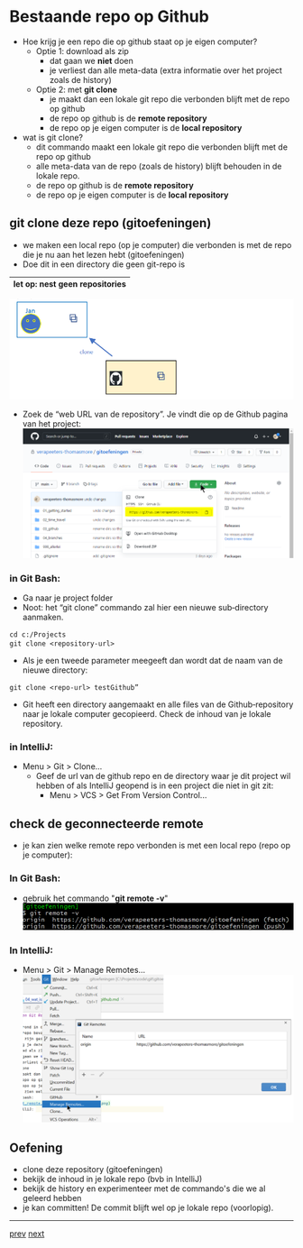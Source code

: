 # Bestaande repo op Github 

* Hoe krijg je een repo die op github staat op je eigen computer? 
    * Optie 1: download als zip
        * dat gaan we **niet** doen
        * je verliest dan alle meta-data (extra informatie over het project zoals de history)
    * Optie 2: met **git clone**
        * je maakt dan een lokale git repo die verbonden blijft met de repo op github
        * de repo op github is de **remote repository**
        * de repo op je eigen computer is de **local repository**
* wat is git clone? 
    * dit commando maakt een lokale git repo die verbonden blijft met de repo op github
    * alle meta-data van de repo (zoals de history) blijft behouden in de lokale repo.   
    * de repo op github is de **remote repository**
    * de repo op je eigen computer is de **local repository**

## git clone deze repo (gitoefeningen)
* we maken een local repo (op je computer) die verbonden is met de repo die je nu aan het lezen hebt (gitoefeningen) 
* Doe dit in een directory die geen git-repo is 

|let op: nest geen repositories| 
|---|
![github_clone_result.png](images/github_clone_result.png)

* Zoek de “web URL van de repository”. Je vindt die op de Github pagina van het
  project:
![github_clone.png](images/github_clone.png)
  
### in Git Bash: 
* Ga naar je project folder  
* Noot: het “git clone” commando zal hier een nieuwe sub‐directory aanmaken.
```
cd c:/Projects
git clone <repository-url>
```
* Als je een tweede parameter meegeeft dan wordt dat de naam van de nieuwe directory:
````
git clone <repo‐url> testGithub”
````
* Git heeft een directory aangemaakt en alle files van de Github‐repository naar je lokale
computer gecopieerd. Check de inhoud van je lokale repository.


### in IntelliJ:  
* Menu > Git > Clone... 
  * Geef de url van de github repo en de directory waar je dit project wil hebben 
 of als IntelliJ geopend is in een project die niet in git zit:
    * Menu > VCS >  Get From Version Control...


## check de geconnecteerde remote  
* je kan zien welke remote repo verbonden is met een local repo (repo op je computer):
### In Git Bash: 
  * gebruik het commando "**git remote -v**"
      ![git_remote_bash.png](../01_getting_started/images/git_remote_bash.png)

### In IntelliJ: 
  * Menu > Git > Manage Remotes... 
      ![git_remote_intellij.png](../01_getting_started/images/git_remote_intellij.png)

## Oefening
* clone deze repository (gitoefeningen) 
* bekijk de inhoud in je lokale repo (bvb in IntelliJ)
* bekijk de history en experimenteer met de commando's die we al geleerd hebben 
* je kan committen! De commit blijft wel op je lokale repo (voorlopig). 

---
[prev](02_github_account.md)
[next](04_connect_existing_local_repo.md)
